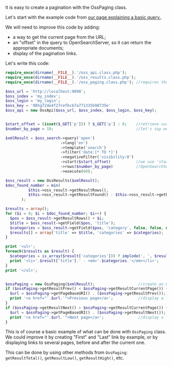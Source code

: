 It is easy to create a pagination with the OssPaging class.

Let's start with the example code from [our page explaining a basic query.](Run-a-query-with-different-parameters).

We will need to improve this code by adding:
* a way to get the current page from the URL;
* an "offset" in the query to OpenSearchServer, so it can return the appropriate documents;
* display of the pagination links.

Let's write this code:

```php 
require_once(dirname(__FILE__).'/oss_api.class.php');
require_once(dirname(__FILE__).'/oss_results.class.php');
require_once(dirname(__FILE__).'/oss_paging.class.php'); //requires the OssPaging class

$oss_url = 'http://localhost:9090';
$oss_index = 'my_index';
$oss_login = 'my_login';
$oss_key = '98hg72de4f27cefbcb7a771335b98735e'
$oss_api = new OssApi($oss_url, $oss_index, $oss_login, $oss_key);


$start_offset = (isset($_GET['p'])) ? $_GET['p'] : 0;    //retrieve current page from URL, defaults to 0.
$number_by_page = 10;                                    //let's say we want 10 documents by page

$xmlResult = $oss_search->query('open')
                        ->lang('en')
                        ->template('search')
                        ->filter('date:[* TO *]')
                        ->negativeFilter('visibility:0') 
                        ->start($start_offset)           //we use 'start()' to tell OpenSearchServer what is the offset
                        ->rows($number_by_page)          //OpenSearchServer will return at most $number_by_page document by query
                        ->execute(60);

$oss_result = new OssResults($xmlResult);        
$doc_found_number = min(
          $this->oss_result->getResultRows(), 
          $this->oss_result->getResultFound() - $this->oss_result->getResultCollapsedCount() - $startOffset
       );

$results = array();
for ($i = 0; $i < $doc_found_number; $i++) {
  $pos = $oss_result->getResultRows() + $i;
  $title = $oss_result->getField($pos, 'title');
  $categories = $oss_result->getField($pos, 'category', false, false, null, true);
  $results[] = array('title' => $title, 'categories' => $categories);
}

print '<ul>';
foreach($results as $result) {
  $categories = is_array($result['categories'])) ? implode(', ', $result['categories']) : $result['categories'];
  print '<li>'.$result['title'].' - <em>'.$categories.'</em></li>';
}
print '</ul>';


$ossPaging = new OssPaging($xmlResult);                   //create an OssPaging object
if ($ossPaging->getResultPrev() < $ossPaging->getResultCurrentPage()) {
  $url = $ossPaging->getPageBaseURI() . ($ossPaging->getResultPrev());
  print '<a href="'.$url.'">Previous page</a>';           //display a link to previous page
}
if ($ossPaging->getResultNext() > $ossPaging->getResultCurrentPage()) {
  $url = $ossPaging->getPageBaseURI() . ($ossPaging->getResultNext());
  print '<a href="'.$url.'">Next page</a>';               //display a link to next page
}
```

This is of course a basic example of what can be done with `OssPaging` class. We could improve it by creating "First" and "Last" link by example, or by displaying links to several pages, before and after the current one.

This can be done by using other methods from `OssPaging`: `getResultTotal()`, `getResultLow()`, `getResultHigh()`, etc.